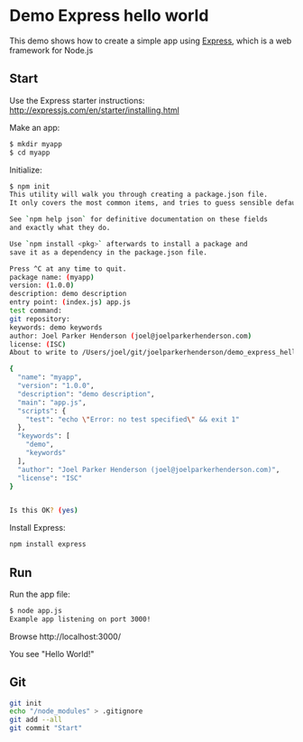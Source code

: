 # Demo Express hello world

This demo shows how to create a simple app using [Express](http://expressjs.com/), which is a web framework for Node.js


## Start

Use the Express starter instructions: http://expressjs.com/en/starter/installing.html

Make an app:

```sh
$ mkdir myapp
$ cd myapp
```

Initialize:

```sh
$ npm init
This utility will walk you through creating a package.json file.
It only covers the most common items, and tries to guess sensible defaults.

See `npm help json` for definitive documentation on these fields
and exactly what they do.

Use `npm install <pkg>` afterwards to install a package and
save it as a dependency in the package.json file.

Press ^C at any time to quit.
package name: (myapp)
version: (1.0.0)
description: demo description
entry point: (index.js) app.js
test command:
git repository:
keywords: demo keywords
author: Joel Parker Henderson (joel@joelparkerhenderson.com)
license: (ISC)
About to write to /Users/joel/git/joelparkerhenderson/demo_express_hello_world/myapp/package.json:

{
  "name": "myapp",
  "version": "1.0.0",
  "description": "demo description",
  "main": "app.js",
  "scripts": {
    "test": "echo \"Error: no test specified\" && exit 1"
  },
  "keywords": [
    "demo",
    "keywords"
  ],
  "author": "Joel Parker Henderson (joel@joelparkerhenderson.com)",
  "license": "ISC"
}


Is this OK? (yes)
```

Install Express:

```sh
npm install express
```


## Run

Run the app file:

```sh
$ node app.js
Example app listening on port 3000!
```

Browse http://localhost:3000/

You see "Hello World!"


## Git

```sh
git init
echo "/node_modules" > .gitignore
git add --all
git commit "Start"
```

